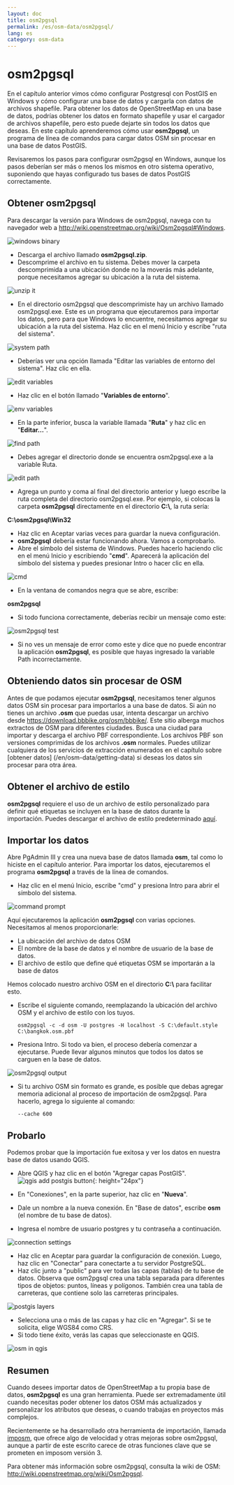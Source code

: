 ```yaml
---
layout: doc
title: osm2pgsql
permalink: /es/osm-data/osm2pgsql/
lang: es
category: osm-data
---
```


osm2pgsql
==========


En el capítulo anterior vimos cómo configurar Postgresql con PostGIS en Windows y cómo configurar una base de datos y cargarla con datos de archivos shapefile. Para obtener los datos de OpenStreetMap en una base de datos, podrías obtener los datos en formato shapefile y usar el cargador de archivos shapefile, pero esto puede dejarte sin todos los datos que deseas. En este capítulo aprenderemos cómo usar **osm2pgsql**, un programa de línea de comandos para cargar datos OSM sin procesar en una base de datos PostGIS.  

Revisaremos los pasos para configurar osm2pgsql en Windows, aunque los pasos deberían ser más o menos los mismos en otro sistema operativo, suponiendo que hayas configurado tus bases de datos PostGIS correctamente.  

Obtener osm2pgsql
-------------

Para descargar la versión para Windows de osm2pgsql, navega con tu navegador web a <http://wiki.openstreetmap.org/wiki/Osm2pgsql#Windows>.  

![windows binary][]

- Descarga el archivo llamado **osm2pgsql.zip**.  
- Descomprime el archivo en tu sistema. Debes mover la carpeta descomprimida a una ubicación donde no la moverás más adelante, porque necesitamos agregar su ubicación a la ruta del sistema.  

![unzip it][]

- En el directorio osm2pgsql que descomprimiste hay un archivo llamado osm2pgsql.exe. Este es un programa que ejecutaremos para importar los datos, pero para que Windows lo encuentre, necesitamos agregar su ubicación a la ruta del sistema. Haz clic en el menú Inicio y escribe "ruta del sistema".  

![system path][]

- Deberías ver una opción llamada "Editar las variables de entorno del sistema". Haz clic en ella.  

![edit variables][]

- Haz clic en el botón llamado "**Variables de entorno**".  

![env variables][]

- En la parte inferior, busca la variable llamada "**Ruta**" y haz clic en "**Editar...**".  

![find path][]

- Debes agregar el directorio donde se encuentra osm2pgsql.exe a la variable Ruta.  

![edit path][]

- Agrega un punto y coma al final del directorio anterior y luego escribe la ruta completa del directorio osm2pgsql.exe. Por ejemplo, si colocas la carpeta **osm2pgsql** directamente en el directorio **C:\\**, la ruta sería:  
	
**C:\osm2pgsql\Win32**  

- Haz clic en Aceptar varias veces para guardar la nueva configuración.  
- **osm2pgsql** debería estar funcionando ahora. Vamos a comprobarlo.  
- Abre el símbolo del sistema de Windows. Puedes hacerlo haciendo clic en el menú Inicio y escribiendo "**cmd**". Aparecerá la aplicación del símbolo del sistema y puedes presionar Intro o hacer clic en ella.  

![cmd][]

- En la ventana de comandos negra que se abre, escribe:  

**osm2pgsql**

- Si todo funciona correctamente, deberías recibir un mensaje como este:  

![osm2pgsql test][]

- Si no ves un mensaje de error como este y dice que no puede encontrar la aplicación **osm2pgsql**, es posible que hayas ingresado la variable Path incorrectamente.  

Obteniendo datos sin procesar de OSM
---------------------
Antes de que podamos ejecutar **osm2pgsql**, necesitamos tener algunos datos OSM sin procesar para importarlos a una base de datos. Si aún no tienes un archivo **.osm** que puedas usar, intenta descargar un archivo desde <https://download.bbbike.org/osm/bbbike/>. Este sitio alberga muchos extractos de OSM para diferentes ciudades. Busca una ciudad para importar y descarga el archivo PBF correspondiente. Los archivos PBF son versiones comprimidas de los archivos **.osm** normales. Puedes utilizar cualquiera de los servicios de extracción enumerados en el capítulo sobre [obtener datos] (/en/osm-data/getting-data) si deseas los datos sin procesar para otra área.  

Obtener el archivo de estilo
------------------
**osm2pgsql** requiere el uso de un archivo de estilo personalizado para definir qué etiquetas se incluyen en la base de datos durante la importación. Puedes descargar el archivo de estilo predeterminado [aquí](/files/default.style).  

Importar los datos
-------------------
Abre PgAdmin III y crea una nueva base de datos llamada **osm**, tal como lo hiciste en el capítulo anterior. Para importar los datos, ejecutaremos el programa **osm2pgsql** a través de la línea de comandos. 

- Haz clic en el menú Inicio, escribe "cmd" y presiona Intro para abrir el símbolo del sistema.  

![command prompt][]

Aquí ejecutaremos la aplicación **osm2pgsql** con varias opciones. Necesitamos al menos proporcionarle:  

- La ubicación del archivo de datos OSM  
- El nombre de la base de datos y el nombre de usuario de la base de datos.  
- El archivo de estilo que define qué etiquetas OSM se importarán a la base de datos  

Hemos colocado nuestro archivo OSM en el directorio **C:\\** para facilitar esto.  

- Escribe el siguiente comando, reemplazando la ubicación del archivo OSM y el archivo de estilo con los tuyos.

      osm2pgsql -c -d osm -U postgres -H localhost -S C:\default.style C:\bangkok.osm.pbf  

- Presiona Intro. Si todo va bien, el proceso debería comenzar a ejecutarse. Puede llevar algunos minutos que todos los datos se carguen en la base de datos.  

![osm2pgsql output][]

- Si tu archivo OSM sin formato es grande, es posible que debas agregar memoria adicional al proceso de importación de osm2pgsql. Para hacerlo, agrega lo siguiente al comando:  

      --cache 600

Probarlo
-----------

Podemos probar que la importación fue exitosa y ver los datos en nuestra base de datos usando QGIS.  

- Abre QGIS y haz clic en el botón "Agregar capas PostGIS". ![qgis add postgis button][]{: height="24px"}

- En "Conexiones", en la parte superior, haz clic en "**Nueva**".  
- Dale un nombre a la nueva conexión. En "Base de datos", escribe **osm** (el nombre de tu base de datos).  
- Ingresa el nombre de usuario postgres y tu contraseña a continuación.  

![connection settings][]

- Haz clic en Aceptar para guardar la configuración de conexión. Luego, haz clic en "Conectar" para conectarte a tu servidor PostgreSQL.  
- Haz clic junto a "public" para ver todas las capas (tablas) de tu base de datos. Observa que osm2pgsql crea una tabla separada para diferentes tipos de objetos: puntos, líneas y polígonos. También crea una tabla de carreteras, que contiene solo las carreteras principales.  

![postgis layers][]

- Selecciona una o más de las capas y haz clic en "Agregar". Si se te solicita, elige WGS84 como CRS.  
- Si todo tiene éxito, verás las capas que seleccionaste en QGIS.  

![osm in qgis][]



Resumen
-------

Cuando desees importar datos de OpenStreetMap a tu propia base de datos, **osm2pgsql** es una gran herramienta. Puede ser extremadamente útil cuando necesitas poder obtener los datos OSM más actualizados y personalizar los atributos que deseas, o cuando trabajas en proyectos más complejos.  

Recientemente se ha desarrollado otra herramienta de importación, llamada [imposm](http://imposm.org/), que ofrece algo de velocidad y otras mejoras sobre osm2pgsql, aunque a partir de este escrito carece de otras funciones clave que se prometen en imposom versión 3.  

Para obtener más información sobre osm2pgsql, consulta la wiki de OSM: <http://wiki.openstreetmap.org/wiki/Osm2pgsql>.  


[windows binary]: /images/osm-data/windows-binary.png
[unzip it]: /images/osm-data/unzip-it.png
[system path]: /images/osm-data/system-path.png
[edit variables]: /images/osm-data/edit-environment-variables.png
[env variables]: /images/osm-data/environment-variables.png
[find path]: /images/osm-data/find-path.png
[edit path]: /images/osm-data/edit-path-variable.png
[cmd]: /images/osm-data/cmd.png
[osm2pgsql test]: /images/osm-data/osm2pgsql-test.png
[command prompt]: /images/osm-data/command-prompt.png
[osm2pgsql output]: /images/osm-data/osm2pgsql-output.png
[qgis add postgis button]: /images/osm-data/add-postgis-button.png
[connection settings]: /images/osm-data/connection-settings.png
[postgis layers]: /images/osm-data/postgis-layers.png
[osm in qgis]: /images/osm-data/osm-in-qgis.png
